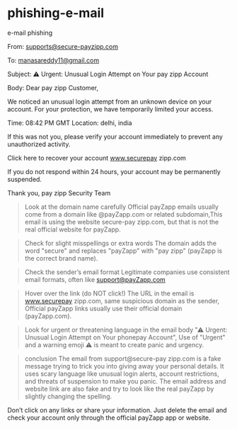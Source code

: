# phishing-e-mail
e-mail phishing

From: supports@secure-payzipp.com

To: manasareddy11@gmail.com

Subject: ⚠ Urgent: Unusual Login Attempt on Your pay zipp Account

Body: Dear pay zipp Customer,

We noticed an unusual login attempt from an unknown device on your account. For your protection, we have temporarily limited your access.

Time: 08:42 PM GMT Location: delhi, india

If this was not you, please verify your account immediately to prevent any unauthorized activity.

Click here to recover your account www.securepay zipp.com

If you do not respond within 24 hours, your account may be permanently suspended.

Thank you, 
pay zipp  Security Team

>Look at the domain name carefully
Official payZapp emails usually come from a domain like @payZapp.com or related subdomain,This email is using the website secure-pay zipp.com, but that is not the real official website for payZapp.

>Check for slight misspellings or extra words
The domain adds the word "secure" and replaces "payZapp" with "pay zipp" (payZapp is the correct brand name).

>Check the sender’s email format
Legitimate companies use consistent email formats, often like support@payZapp.com

>Hover over the link (do NOT click!)
The URL in the email is www.securepay zipp.com, same suspicious domain as the sender, Official payZapp links usually use their official domain (payZapp.com).

>Look for urgent or threatening language in the email body
"⚠ Urgent: Unusual Login Attempt on Your phonepay Account", Use of "Urgent" and a warning emoji ⚠ is meant to create panic and urgency.

>conclusion
The email from support@secure-pay zipp.com is a fake message trying to trick you into giving away your personal details. It uses scary language like unusual login alerts, account restrictions, and threats of suspension to make you panic. The email address and website link are also fake and try to look like the real payZapp by slightly changing the spelling.

Don’t click on any links or share your information. Just delete the email and check your account only through the official payZapp app or website.

